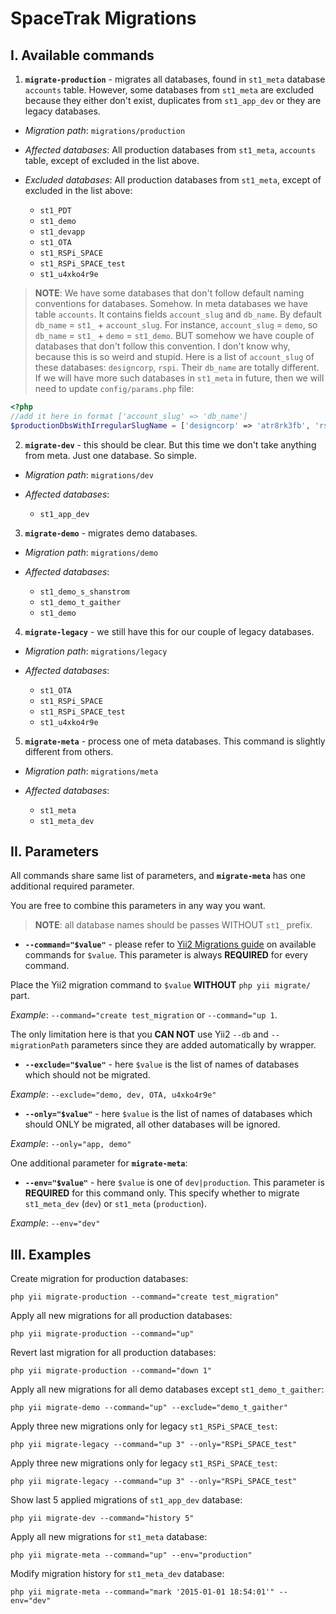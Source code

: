 SpaceTrak Migrations
====================

I. Available commands
----------------------

1. **`migrate-production`** - migrates all databases, found in `st1_meta` database `accounts` table.
However, some databases from `st1_meta` are excluded because they either don't exist, 
duplicates from `st1_app_dev` or they are legacy databases.
  - *Migration path*: `migrations/production`
  
  - *Affected databases*: All production databases from `st1_meta`, `accounts` table, except of excluded in the list above.
  
  - *Excluded databases*: All production databases from `st1_meta`, except of excluded in the list above:
      * `st1_PDT`
      * `st1_demo`
      * `st1_devapp`
      * `st1_OTA`
      * `st1_RSPi_SPACE`
      * `st1_RSPi_SPACE_test`
      * `st1_u4xko4r9e`

  > **NOTE**: We have some databases that don't follow default naming conventions for databases. Somehow.
  > In meta databases we have table `accounts`. It contains fields `account_slug` and `db_name`.
  > By default `db_name` = `st1_` + `account_slug`. For instance, `account_slug` = `demo`, so `db_name` = `st1_` + `demo` = `st1_demo`.
  > BUT somehow we have couple of databases that don't follow this convention. I don't know why, because this is so 
  > weird and stupid. Here is a list of `account_slug` of these databases: `designcorp`, `rspi`. Their `db_name` are totally different.
  > If we will have more such databases in `st1_meta`
  > in future, then we will need to update `config/params.php` file:
  ```php
  <?php
  //add it here in format ['account_slug' => 'db_name']
  $productionDbsWithIrregularSlugName = ['designcorp' => 'atr8rk3fb', 'rspi' => 'iistznr4z'];
  ```

2. **`migrate-dev`** - this should be clear. But this time we don't take anything from meta. Just one database. So simple.
  - *Migration path*: `migrations/dev`
  
  - *Affected databases*:  
      * `st1_app_dev`

3. **`migrate-demo`** - migrates demo databases.  
  - *Migration path*: `migrations/demo`
  
  - *Affected databases*:  
      * `st1_demo_s_shanstrom`  
      * `st1_demo_t_gaither`  
      * `st1_demo`

4. **`migrate-legacy`** - we still have this for our couple of legacy databases.  
  - *Migration path*: `migrations/legacy`
  
  - *Affected databases*:  
      * `st1_OTA`
      * `st1_RSPi_SPACE`
      * `st1_RSPi_SPACE_test`
      * `st1_u4xko4r9e`

5. **`migrate-meta`** - process one of meta databases. This command is slightly different from others.
  - *Migration path*: `migrations/meta`
  
  - *Affected databases*:  
      * `st1_meta`
      * `st1_meta_dev`

II. Parameters
--------------

All commands share same list of parameters, and **`migrate-meta`** has one additional required parameter.

You are free to combine this parameters in any way you want.

  > **NOTE**: all database names should be passes WITHOUT `st1_` prefix.
  
  - **`--command="$value"`** - please refer to [Yii2 Migrations guide](https://github.com/yiisoft/yii2/blob/master/docs/guide/db-migrations.md) on 
   available commands for `$value`. This parameter is always **REQUIRED** for every command.
  
  Place the Yii2 migration command to `$value` **WITHOUT** `php yii migrate/` part.
  
  *Example*: `--command="create test_migration` or `--command="up 1`.
  
  The only limitation here is that you **CAN NOT** use Yii2 `--db` and `--migrationPath` parameters since they are added automatically by wrapper.
  - **`--exclude="$value"`** - here `$value` is the list of names of databases which should not be migrated.
  
  *Example*:  `--exclude="demo, dev, OTA, u4xko4r9e"`
  - **`--only="$value"`** - here `$value` is the list of names of databases which should ONLY be migrated, all other databases will
  be ignored.
  
  *Example*:  `--only="app, demo"`

One additional parameter for **`migrate-meta`**:

  - **`--env="$value"`** - here `$value` is one of `dev|production`. This parameter is **REQUIRED** for this command only.
  This specify whether to migrate `st1_meta_dev` (`dev`) or `st1_meta` (`production`).
  
  *Example*:  `--env="dev"`


III. Examples
-------------

Create migration for production databases:

  `php yii migrate-production --command="create test_migration"`

Apply all new migrations for all production databases:

  `php yii migrate-production --command="up"`

Revert last migration for all production databases:

  `php yii migrate-production --command="down 1"`
  
Apply all new migrations for all demo databases except `st1_demo_t_gaither`:

  `php yii migrate-demo --command="up" --exclude="demo_t_gaither"`
  
Apply three new migrations only for legacy `st1_RSPi_SPACE_test`:

  `php yii migrate-legacy --command="up 3" --only="RSPi_SPACE_test"`
  
Apply three new migrations only for legacy `st1_RSPi_SPACE_test`:

  `php yii migrate-legacy --command="up 3" --only="RSPi_SPACE_test"`
  
Show last 5 applied migrations of `st1_app_dev` database:

  `php yii migrate-dev --command="history 5"`
  
Apply all new migrations for `st1_meta` database:

  `php yii migrate-meta --command="up" --env="production"`
  
Modify migration history for `st1_meta_dev` database:

  `php yii migrate-meta --command="mark '2015-01-01 18:54:01'" --env="dev"`
